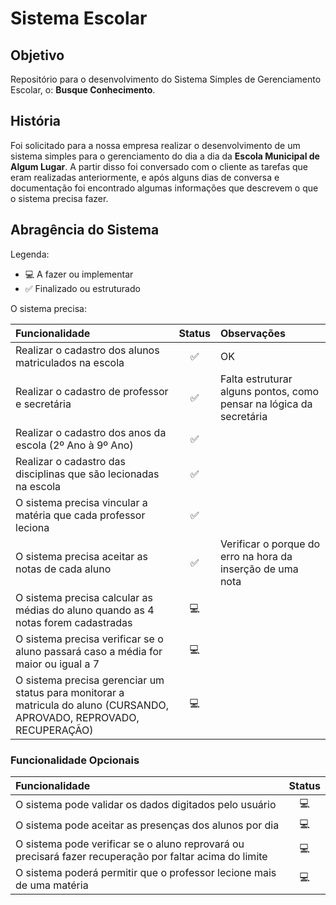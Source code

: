 # Sistema Escolar

## Objetivo

Repositório para o desenvolvimento do Sistema Simples de Gerenciamento Escolar, o: **Busque Conhecimento**.

## História

Foi solicitado para a nossa empresa realizar o desenvolvimento de um sistema simples para o gerenciamento do dia a dia da **Escola Municipal de Algum Lugar**. A partir disso foi conversado com o cliente as tarefas que eram realizadas anteriormente, e após alguns dias de conversa e documentação foi encontrado algumas informações que descrevem o que o sistema precisa fazer.

## Abragência do Sistema

Legenda:
- 💻 A fazer ou implementar
- ✅ Finalizado ou estruturado

O sistema precisa:

Funcionalidade | Status       |Observações
:--------------|:------------:|:----------
Realizar o cadastro dos alunos matriculados na escola | ✅ | OK
Realizar o cadastro de professor e secretária | ✅ | Falta estruturar alguns pontos, como pensar na lógica da secretária
Realizar o cadastro dos anos da escola (2º Ano à 9º Ano) | ✅
Realizar o cadastro das disciplinas que são lecionadas na escola | ✅
O sistema precisa vincular a matéria que cada professor leciona | ✅
O sistema precisa aceitar as notas de cada aluno | ✅ | Verificar o porque do erro na hora da inserção de uma nota
O sistema precisa calcular as médias do aluno quando as 4 notas forem cadastradas | 💻
O sistema precisa verificar se o aluno passará caso a média for maior ou igual a 7 | 💻
O sistema precisa gerenciar um status para monitorar a matricula do aluno (CURSANDO, APROVADO, REPROVADO, RECUPERAÇÃO) | 💻

### Funcionalidade Opcionais

Funcionalidade | Status
:--------------|:------------:
O sistema pode validar os dados digitados pelo usuário | 💻
O sistema pode aceitar as presenças dos alunos por dia | 💻
O sistema pode verificar se o aluno reprovará ou precisará fazer recuperação por faltar acima do limite | 💻
O sistema poderá permitir que o professor lecione mais de uma matéria | 💻
